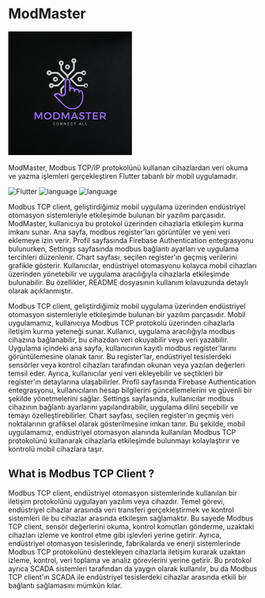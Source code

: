 # ModMaster

<img src="assets/icons/app_icon.png" width="250">

ModMaster, Modbus TCP/IP protokolünü kullanan cihazlardan veri okuma ve yazma işlemleri gerçekleştiren Flutter tabanlı bir mobil uygulamadır.


![Flutter](https://img.shields.io/badge/flutter-%2302569B?style=plastic&logo=flutter&logoColor=white) <img src="https://img.shields.io/badge/api-21+-red?style=plastic&logo=android" alt="language"> <img src="https://img.shields.io/badge/architecture-mvvm-yellow?style=plastic" alt="language">


Modbus TCP client, geliştirdiğimiz mobil uygulama üzerinden endüstriyel otomasyon sistemleriyle etkileşimde bulunan bir yazılım parçasıdır. ModMaster, kullanıcıya bu protokol üzerinden cihazlarla etkileşim kurma imkanı sunar. Ana sayfa, modbus register'ları görüntüler ve yeni veri eklemeye izin verir. Profil sayfasında Firebase Authentication entegrasyonu bulunurken, Settings sayfasında modbus bağlantı ayarları ve uygulama tercihleri düzenlenir. Chart sayfası, seçilen register'ın geçmiş verilerini grafikle gösterir. Kullanıcılar, endüstriyel otomasyonu kolayca mobil cihazları üzerinden yönetebilir ve uygulama aracılığıyla cihazlarla etkileşimde bulunabilir. Bu özellikler, README dosyasının kullanım kılavuzunda detaylı olarak açıklanmıştır.

Modbus TCP client, geliştirdiğimiz mobil uygulama üzerinden endüstriyel otomasyon sistemleriyle etkileşimde bulunan bir yazılım parçasıdır. Mobil uygulamamız, kullanıcıya Modbus TCP protokolü üzerinden cihazlarla iletişim kurma yeteneği sunar. Kullanıcı, uygulama aracılığıyla modbus cihazına bağlanabilir, bu cihazdan veri okuyabilir veya veri yazabilir. Uygulama içindeki ana sayfa, kullanıcının kayıtlı modbus register'larını görüntülemesine olanak tanır. Bu register'lar, endüstriyel tesislerdeki sensörler veya kontrol cihazları tarafından okunan veya yazılan değerleri temsil eder. Ayrıca, kullanıcılar yeni veri ekleyebilir ve seçtikleri bir register'ın detaylarına ulaşabilirler. Profil sayfasında Firebase Authentication entegrasyonu, kullanıcıların hesap bilgilerini güncellemelerini ve güvenli bir şekilde yönetmelerini sağlar. Settings sayfasında, kullanıcılar modbus cihazının bağlantı ayarlarını yapılandırabilir, uygulama dilini seçebilir ve temayı özelleştirebilirler. Chart sayfası, seçilen register'ın geçmiş veri noktalarının grafiksel olarak gösterilmesine imkan tanır. Bu şekilde, mobil uygulamamız, endüstriyel otomasyon alanında kullanılan Modbus TCP protokolünü kullanarak cihazlarla etkileşimde bulunmayı kolaylaştırır ve kontrolü mobil cihazlara taşır.

## What is Modbus TCP Client ?

Modbus TCP client, endüstriyel otomasyon sistemlerinde kullanılan bir iletişim protokolünü uygulayan yazılım veya cihazdır. Temel görevi, endüstriyel cihazlar arasında veri transferi gerçekleştirmek ve kontrol sistemleri ile bu cihazlar arasında etkileşim sağlamaktır. Bu sayede Modbus TCP client, sensör değerlerini okuma, kontrol komutları gönderme, uzaktaki cihazları izleme ve kontrol etme gibi işlevleri yerine getirir. Ayrıca, endüstriyel otomasyon tesislerinde, fabrikalarda ve enerji sistemlerinde Modbus TCP protokolünü destekleyen cihazlarla iletişim kurarak uzaktan izleme, kontrol, veri toplama ve analiz görevlerini yerine getirir. Bu protokol ayrıca SCADA sistemleri tarafından da yaygın olarak kullanılır, bu da Modbus TCP client'ın SCADA ile endüstriyel tesislerdeki cihazlar arasında etkili bir bağlantı sağlamasını mümkün kılar.

